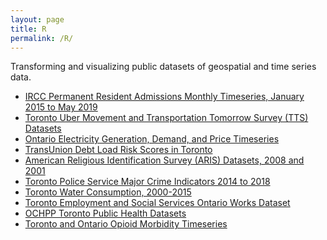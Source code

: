 ```yaml
---
layout: page
title: R
permalink: /R/
---
```


Transforming and visualizing public datasets of geospatial and time series data.

- [IRCC Permanent Resident Admissions Monthly Timeseries, January 2015 to May 2019](/Rnotebooks/IRCC.nb.html)
- [Toronto Uber Movement and Transportation Tomorrow Survey (TTS) Datasets](/Rnotebooks/TTS.nb.html)
- [Ontario Electricity Generation, Demand, and Price Timeseries](/Rnotebooks/IESO.nb.html)
- [TransUnion Debt Load Risk Scores in Toronto](/Rnotebooks/TransUnion.nb.html)
- [American Religious Identification Survey (ARIS) Datasets, 2008 and 2001](/Rnotebooks/ARIS.nb.html)
- [Toronto Police Service Major Crime Indicators 2014 to 2018](/Rnotebooks/MCI.nb.html)
- [Toronto Water Consumption, 2000-2015](/Rnotebooks/Toronto_Water.nb.html)
- [Toronto Employment and Social Services Ontario Works Dataset](/Rnotebooks/TESS_OW.nb.html)
- [OCHPP Toronto Public Health Datasets](/Rnotebooks/OCHPP.nb.html)
- [Toronto and Ontario Opioid Morbidity Timeseries](/Rnotebooks/Opioid_Timeseries.nb.html)

<!--
[R notebooks](/Rnotebooks)
-->
